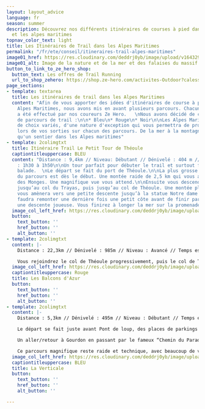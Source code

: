 ```yaml
---
layout: layout_advice
language: fr
season: summer
description: Découvrez nos différents itinéraires de courses à pied dans les pré alpes
  et les alpes maritimes
topnav_color_text: light
title: Les Itinéraires de Trail dans les Alpes Maritimes
permalink: "/fr/ete/conseil/itineraires-trail-alpes-maritimes"
image01_href: https://res.cloudinary.com/deddrj0yb/image/upload/v1643297082/website/summer/pexels-oliver-schmid-4395510_mdyii0.jpg
image01_alt: Image de la nature et de la mer et des falaises du massif et de l'Esterel
button_to_link_to_ze_hero_shop:
  button_text: Les offres de Trail Running
  url_to_shop_zehero: https://shop.ze-hero.com/activites-Outdoor?calessonstype=all&catypegenderlistsummer=all&calessonsactivitytype=all&start-date=
page_sections:
- template: textarea
  title: Les itinéraires de trail dans les Alpes Maritimes
  content: "Afin de vous apporter des idées d'itinéraires de course à pied dans les
    Alpes Maritimes, nous avons mis en avant plusieurs parcours. Chacun des parcours
    a été effectué par nos coureurs Ze Hero.   \nNous avons décidé de créer 3 niveaux
    de parcours de trail :\n\n* Bleu\n* Rouge\n* Noir\n\nLes Alpes Maritimes offrent
    de choix variés, d'une nature d'exception qui vous permettra de profiter  pleinement
    lors de vos sorties sur chacun des parcours. De la mer à la montagne, il n'y a
    qu'un sentier dans les Alpes maritimes"
- template: 2colimgtxt
  title: Itinéraire Trail Le Petit Tour de Théoule
  captiontitleuppercase: BLEU
  content: "Distance : 9,4km // Niveau: Débutant // Dénivelé : 404 m // Temps estimé
    : 1h30 à 1h50\n\nUn tour parfait pour débuter le trail et surtout faire une magnifique
    balade.  \nLe départ se fait du port de Théoule.\n\nLa plus grosse difficulté
    du parcours est dès le début. Une montée raide de 2,5 km qui vous amènera au Rochers
    des Monges. Une magnifique vue vous attend.\n\nEnsuite vous descendrez légèrement
    jusqu’au col du Trayas, puis jusqu’au col de Théoule. Une montée plus régulière
    vous amènera vers une petite descente jusqu’à la statue Notre dame d’Afrique.\n\nIl
    faudra remonter une dernière fois une petit côte avant de finir par 3,4km dans
    une descente joueuse. Vous finirez à longer la mer sur la promenade André Pradayrol."
  image_col_left_href: https://res.cloudinary.com/deddrj0yb/image/upload/v1643297487/website/summer/le-tour-de-theoule-1_fnw307.png
  button:
    text_button: ''
    href_button: ''
    alt_button: ''
- template: 2colimgtxt
  content: |-
    Distance : 22,3km // Dénivelé : 985m // Niveau : Avancé // Temps estimé :3h à  4H. Un parcours qui se dit “intermédiaire” par sa distance mais aussi par sa technicité. Quelques sentiers seront difficiles par le nombreuse pierres. Le départ se fait d’un grand parking, au bout de la grande rue de Théoule.

    Vous rejoindrez le col de Théoule progressivement, puis le col de Trayas. Vous aurez une petite portion roulante et agréable avant d’arriver à la monter des “Sommets des grosse grues”. Une montée difficile et raide, mais qui offre un beau panorama en haut. Vous descendrez légèrement une pente technique avant de remonter au “Sommet de la petit Grue”. Vous rejoindrez ensuite le col de Notre Dame. Sur un sentier balcon, vous irez jusqu’à la Dent de l’Ours. Un petit aller/retour au sommet de la patte d’ours puis vous aurez une longue descente technique vers un petit lac. De là se tiendra la dernière difficulté, afin de revenir sur le col de Notre Dame. Vous rejoindrez le col de Trayas par un sentier 4*4 facile à courir. En direction du Collet Autel avec une descente raide et en zig zag, vous retourner par un chemin balcon au col de Théoule. Vous rentrerez par le chemin du début au parking
  image_col_left_href: https://res.cloudinary.com/deddrj0yb/image/upload/v1643297752/website/summer/les-balcons-dazur-1_kpdbil.png
  captiontitleuppercase: Rouge
  title: Les Balcons d'Azur
  button:
    text_button: ''
    href_button: ''
    alt_button: ''
- template: 2colimgtxt
  content: |-
    Distance : 5,3km // Dénivelé : 495m // Niveau : Débutant // Temps estimé : 1h à 1h15.

    Le départ se fait juste avant Pont de loup, des places de parkings sont possibles en indiquant “chemin du paradis” sur Maps.

    Un aller/retour à Gourdon en passant par le fameux “Chemin du Paradis”; sur le GR 51.

    Ce parcours magnifique reste raide et technique, avec beaucoup de virages épingles. Vous aurez en moyenne une pente a 15%. Vous profiterez de la vue arriver au sommet de Gourdon avant de repartir. Un parcours technique mais rapide qui peut être un très bon terrain pour mesurer sa forme en montée
  image_col_left_href: https://res.cloudinary.com/deddrj0yb/image/upload/v1643298321/website/summer/la-verticale-1_gzkvdn.png
  captiontitleuppercase: BLEU
  title: La Verticale
  button:
    text_button: ''
    href_button: ''
    alt_button: ''

---
```

